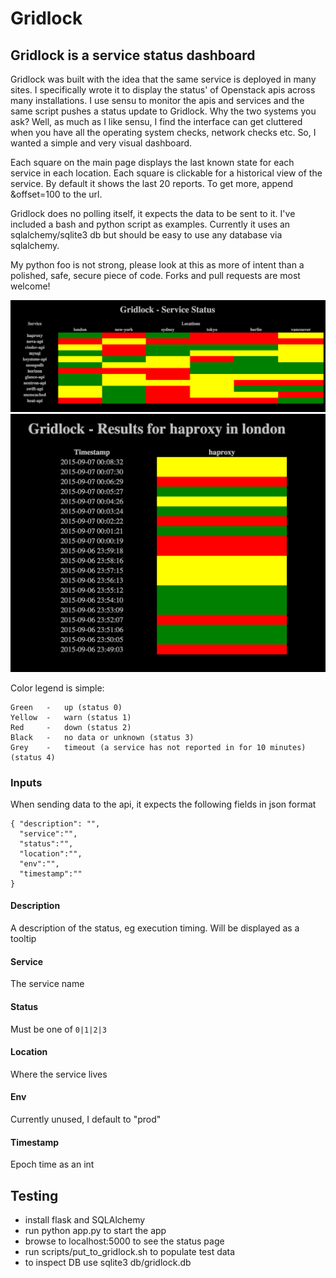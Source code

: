 # Gridlock

## Gridlock is a service status dashboard

Gridlock was built with the idea that the same service is deployed in many sites. I specifically wrote it to display the status' of Openstack apis across many installations. I use sensu to monitor the apis and services and the same script pushes a status update to Gridlock. Why the two systems you ask? Well, as much as I like sensu, I find the interface can get cluttered when you have all the operating system checks, network checks etc. So, I wanted a simple and very visual dashboard.

Each square on the main page displays the last known state for each service in each location. Each square is clickable for a historical view of the service. By default it shows the last 20 reports. To get more, append &offset=100 to the url.

Gridlock does no polling itself, it expects the data to be sent to it. I've included a bash and python script as examples.
Currently it uses an sqlalchemy/sqlite3 db but should be easy to use any database via sqlalchemy.

My python foo is not strong, please look at this as more of intent than a polished, safe, secure piece of code.
Forks and pull requests are most welcome!

![Alt text](/screenshots/ss1.png?raw=true "Overview Page")
![Alt text](/screenshots/ss2.png?raw=true "Detail Page")


Color legend is simple:
```
Green   -   up (status 0)
Yellow  -   warn (status 1)
Red     -   down (status 2)
Black   -   no data or unknown (status 3)
Grey    -   timeout (a service has not reported in for 10 minutes) (status 4)
```

### Inputs 
When sending data to the api, it expects the following fields in json format
```
{ "description": "",
  "service":"",
  "status":"",
  "location":"",
  "env":"",
  "timestamp":""
}
```
#### Description
A description of the status, eg execution timing. Will be displayed as a tooltip
#### Service
The service name
#### Status
Must be one of `0|1|2|3`
#### Location
Where the service lives
#### Env
Currently unused, I default to "prod"
#### Timestamp
Epoch time as an int

## Testing
- install flask and SQLAlchemy
- run python app.py to start the app
- browse to localhost:5000 to see the status page
- run scripts/put_to_gridlock.sh to populate test data
- to inspect DB use sqlite3 db/gridlock.db
